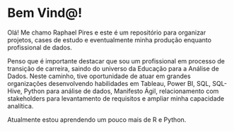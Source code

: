 # Bem Vind@!

Olá! Me chamo Raphael Pires e este é um repositório para organizar projetos, cases de estudo e eventualmente minha produção enquanto profissional de dados.

Penso que é importante destacar que sou um profissional em processo de transição de carreira, saindo do universo da Educação para a Análise de Dados. Neste caminho, tive oportunidade de atuar em grandes organizações desenvolvendo habilidades em Tableau, Power BI, SQL, SQL-Hive, Python para análise de dados, Manifesto Ágil, relacionamento com stakeholders para levantamento de requisitos e ampliar minha capacidade analítica.

Atualmente estou aprendendo um pouco mais de R e Python.
